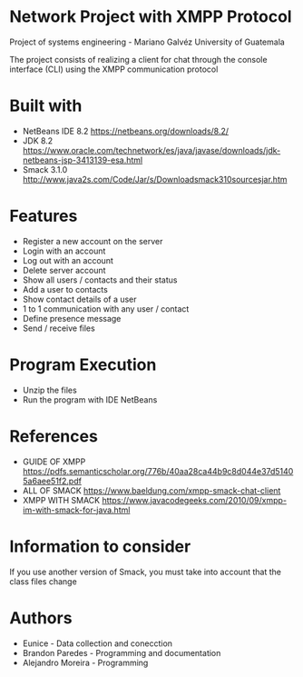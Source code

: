 # Network Project with XMPP Protocol

Project of systems engineering - Mariano Galvéz University of Guatemala

The project consists of realizing a client for chat through the console interface (CLI) using the XMPP communication protocol

# Built with

- NetBeans IDE 8.2 https://netbeans.org/downloads/8.2/
- JDK 8.2 https://www.oracle.com/technetwork/es/java/javase/downloads/jdk-netbeans-jsp-3413139-esa.html
- Smack 3.1.0 http://www.java2s.com/Code/Jar/s/Downloadsmack310sourcesjar.htm

# Features

- Register a new account on the server
- Login with an account
- Log out with an account
- Delete server account
- Show all users / contacts and their status
- Add a user to contacts
- Show contact details of a user
- 1 to 1 communication with any user / contact
- Define presence message
- Send / receive files

# Program Execution

- Unzip the files
- Run the program with IDE NetBeans

# References
- GUIDE OF XMPP
https://pdfs.semanticscholar.org/776b/40aa28ca44b9c8d044e37d51405a6aee51f2.pdf
- ALL OF SMACK
https://www.baeldung.com/xmpp-smack-chat-client
- XMPP WITH SMACK
https://www.javacodegeeks.com/2010/09/xmpp-im-with-smack-for-java.html

# Information to consider

If you use another version of Smack, you must take into account that the class files change

# Authors
- Eunice - Data collection and conecction
- Brandon Paredes - Programming and documentation
- Alejandro Moreira - Programming 
